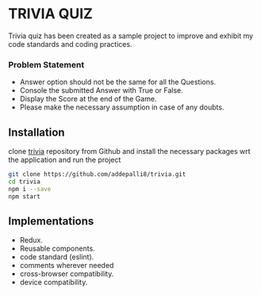 # TRIVIA QUIZ

Trivia quiz has been created as a sample project to improve and exhibit my code standards and coding practices.

### Problem Statement
- Answer option should not be the same for all the Questions.
- Console the submitted Answer with True or False.
- Display the Score at the end of the Game.
- Please make the necessary assumption in case of any doubts.

## Installation

clone [trivia](https://github.com/addepalli8/trivia) repository from Github and install the necessary packages wrt the application and run the project

```bash
git clone https://github.com/addepalli8/trivia.git
cd trivia
npm i --save
npm start
```

## Implementations
- Redux.
- Reusable components.
- code standard (eslint).
- comments wherever needed
- cross-browser compatibility.
- device compatibility.
